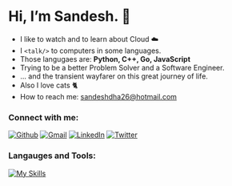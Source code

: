 # Hi, I’m Sandesh. 👋
- I like to watch and to learn about Cloud ☁️
- I ```<talk/>``` to computers in some languages.
- Those langugaes are: **Python, C++, Go, JavaScript**
- Trying to be a better Problem Solver and a Software Engineer.
- ... and the transient wayfarer on this great journey of life.
- Also I love cats 🐈
- How to reach me: sandeshdha26@hotmail.com

### Connect with me:
[![Github](https://skillicons.dev/icons?i=github)](https://github.com/sandeshpd)
[![Gmail](https://skillicons.dev/icons?i=gmail)](mailto:sandeshdha26@hotmail.com)
[![LinkedIn](https://skillicons.dev/icons?i=linkedin)](https://linkedin.com/in/sandesh-dhaman-2411-n/)
[![Twitter](https://skillicons.dev/icons?i=twitter)](https://x.com/sandeshpdjs)

### Langauges and Tools:
[![My Skills](https://skillicons.dev/icons?i=cpp,go,python,html,css,django,fastapi,flask,git,js,react,nodejs,postgres,aws,sqlite,linux,ubuntu,opencv,qt&perline=5)](https://skillicons.dev)
